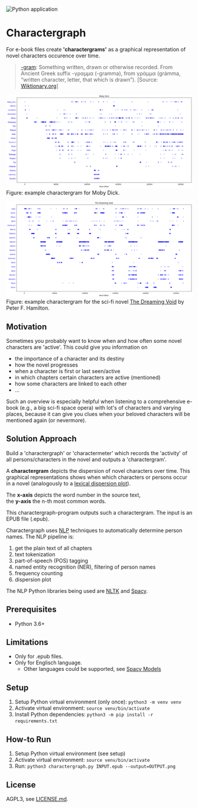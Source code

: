 ![Python application](https://github.com/Ixtalo/Charactergraph/workflows/Python%20application/badge.svg?branch=master)

# Charactergraph

For e-book files create **'charactergrams'** as a graphical representation of novel characters occurence over time.

> [-gram](https://en.wiktionary.org/wiki/-gram): Something written, drawn or otherwise recorded. From Ancient Greek suffix -γραμμα (-gramma), from γράμμα (grámma, “written character, letter, that which is drawn”). [Source: [Wiktionary.org](https://en.wiktionary.org/wiki/-gram#Etymology)]

![Charactergram Moby Dick](examples/CharactergramMelvilleMobyDick.png)  
Figure: example charactergram for Moby Dick.

![Charactergram Hamilton The Dreaming Void](examples/CharactergramHamiltonDreamingVoid.png)  
Figure: example charactergram for the sci-fi novel [The Dreaming Void](https://en.wikipedia.org/wiki/Void_Trilogy) by
Peter F. Hamilton.

## Motivation

Sometimes you probably want to know when and how often some novel characters are 'active'. This could give you
information on

- the importance of a character and its destiny
- how the novel progresses
- when a character is first or last seen/active
- in which chapters certain characters are active (mentioned)
- how some characters are linked to each other
- ...

Such an overview is especially helpful when listening to a comprehensive e-book (e.g., a big sci-fi space opera) with
lot's of characters and varying places, because it can give you clues when your beloved characters will be mentioned
again (or nevermore).

## Solution Approach

Build a 'charactergraph' or 'charactermeter' which records the 'activity' of all persons/characters in the novel and
outputs a 'charactergram'.

A **charactergram** depicts the dispersion of novel characters over time. This graphical representations shows when
which characters or persons occur in a novel (analogously to
a [lexical dispersion plot](https://duckduckgo.com/?t=canonical&q=lexical+dispersion+plot&iax=images&ia=images)).

The **x-axis** depicts the word number in the source text,  
the **y-axis** the n-th most common words.

This charactergraph-program outputs such a charactergram. The input is an EPUB file (.epub).

Charactergraph uses [NLP](https://en.wikipedia.org/wiki/Natural_language_processing) techniques to automatically
determine person names. The NLP pipeline is:

1. get the plain text of all chapters
2. text tokenization
3. part-of-speech (POS) tagging
4. named entity recognition (NER), filtering of person names
5. frequency counting
6. dispersion plot

The NLP Python libraries being used are [NLTK](https://www.nltk.org) and [Spacy](https://spacy.io).

## Prerequisites

- Python 3.6+

## Limitations

- Only for .epub files.
- Only for Englisch language.
   - Other languages could be supported, see [Spacy Models](https://spacy.io/models)

## Setup

1. Setup Python virtual environment (only once):
   `python3 -m venv venv`
2. Activate virtual environment:
   `source venv/bin/activate`
3. Install Python dependencies:
   `python3 -m pip install -r requirements.txt`

## How-to Run

1. Setup Python virtual environment (see setup)
2. Activate virtual environment:
   `source venv/bin/activate`
3. Run:
   `python3 charactergraph.py INPUT.epub --output=OUTPUT.png`

## License

AGPL3, see [LICENSE.md](LICENSE.md).
